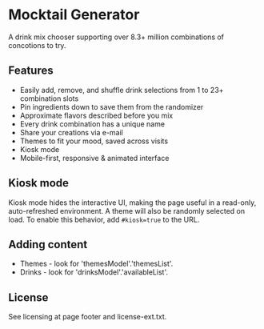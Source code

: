Mocktail Generator
========
A drink mix chooser supporting over 8.3+ million combinations of concotions to try.

Features
--------
* Easily add, remove, and shuffle drink selections from 1 to 23+ combination slots
* Pin ingredients down to save them from the randomizer
* Approximate flavors described before you mix
* Every drink combination has a unique name
* Share your creations via e-mail
* Themes to fit your mood, saved across visits
* Kiosk mode
* Mobile-first, responsive & animated interface


Kiosk mode
--------
Kiosk mode hides the interactive UI, making the page useful in a read-only, auto-refreshed environment. 
A theme will also be randomly selected on load. To enable this behavior, add
`#kiosk=true` to the URL.


Adding content
--------
* Themes - look for 'themesModel'.'themesList'.
* Drinks - look for 'drinksModel'.'availableList'.


License
--------
See licensing at page footer and license-ext.txt.
